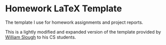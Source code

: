 # Homework LaTeX Template

The template I use for homework assignments and project reports.

This is a lightly modified and expanded version of the template provided by
[William Slough](http://ux1.eiu.edu/~waslough/) to his CS students.

